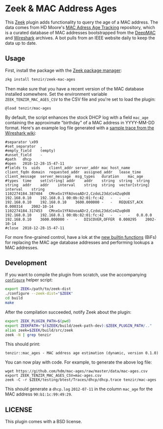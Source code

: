 Zeek & MAC Address Ages
=======================

This [Zeek](https://zeek.org) plugin adds functionality to query the age of a
MAC address. The data comes from HD Moore's [MAC Adress Age
Tracking](https://github.com/hdm/mac-ages) repository, which is a curated
database of MAC addresses bootstrapped from the
[DeepMAC](http://www.deepmac.org) and [Wireshark](http://www.wireshark.org)
archives. A bot pulls from an IEEE website daily to keep the data up to date.

Usage
-----

First, install the package with the [Zeek package
manager](https://github.com/zeek/package-manager):

```sh
zkg install tenzir/zeek-mac-ages
```

Then make sure that you have a recent version of the MAC database installed
somewhere. Set the environment variable `ZEEK_TENZIR_MAC_AGES_CSV` to the CSV
file and you're set to load the plugin:

```zeek
@load tenzir/mac-ages
```

By default, the script enhances the stock DHCP log with a field `mac_age`
containing the approximate "birthday" of a MAC address in YYYY-MM-DD format.
Here's an example log file generated with a [sample trace from the Wireshark
wiki](https://wiki.wireshark.org/SampleCaptures):

```
#separator \x09
#set_separator	,
#empty_field	(empty)
#unset_field	-
#path	dhcp
#open	2018-12-28-15-47-11
#fields	ts	uids	client_addr	server_addr	mac	host_name	client_fqdn	domain	requested_addr	assigned_addr	lease_time	client_message	server_message	msg_types	duration	mac_age
#types	time	set[string]	addr	addr	string	string	string	string	addr	addr	interval	string	string	vector[string]	interval	string
1102274184.387484	CMnxGv1YFAUvoaADr2,CzdoL23dzCo4Zuq0d8	192.168.0.10	192.168.0.1	00:0b:82:01:fc:42	-	-	-	192.168.0.10	192.168.0.10	3600.000000	-	-	REQUEST,ACK	0.000314	2002-10-14
1102274184.317453	CMnxGv1YFAUvoaADr2,CzdoL23dzCo4Zuq0d8	192.168.0.10	192.168.0.1	00:0b:82:01:fc:42	-	-	-	0.0.0.0	192.168.0.10	3600.000000	-	-	DISCOVER,OFFER	0.000295	2002-10-14
#close	2018-12-28-15-47-11
```

For more fine-grained control, have a lok at the [new builtin
functions](src/mac_ages.bif) (BiFs) for replacing the MAC age database
addresses and performing lookups a MAC addresses.

Development
-----------

If you want to compile the plugin from scratch, use the accompanying
[`configure`](configure) helper script:

```sh
export ZEEK=/path/to/zeek-dist
./configure --zeek-dist="$ZEEK"
cd build
make
```

After the compilation succeeded, notify Zeek about the plugin:

```sh
export ZEEK_PLUGIN_PATH=$(pwd)
export ZEEKPATH="$($ZEEK/build/zeek-path-dev):$ZEEK_PLUGIN_PATH/.."
alias zeek=$ZEEK/build/src/zeek
zeek -N | grep tenzir
```

This should print:


```
tenzir::mac_ages - MAC address age estimation (dynamic, version 0.1.0)
```

You can now play with code. For example, to generate the above log file:

```
wget https://github.com/hdm/mac-ages/raw/master/data/mac-ages.csv
export ZEEK_TENZIR_MAC_AGES_CSV=mac-ages.csv
zeek -C -r $ZEEK/testing/btest/Traces/dhcp/dhcp.trace tenzir/mac-ages
```

This should generate a `dhcp.log` `2012-07-11` in the column `mac_age` for the
MAC address `90:b1:1c:99:49:29`.

LICENSE
-------

This plugin comes with a BSD license.
